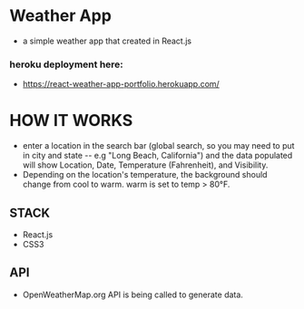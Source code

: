 # Weather App
- a simple weather app that created in React.js
### heroku deployment here:
- https://react-weather-app-portfolio.herokuapp.com/

# HOW IT WORKS

- enter a location in the search bar (global search, so you may need to put in city and state -- e.g "Long Beach, California") and the data populated will show Location, Date, Temperature (Fahrenheit), and Visibility.
- Depending on the location's temperature, the background should change from cool to warm. warm is set to temp > 80°F.

## STACK
- React.js
- CSS3

## API
- OpenWeatherMap.org API is being called to generate data.